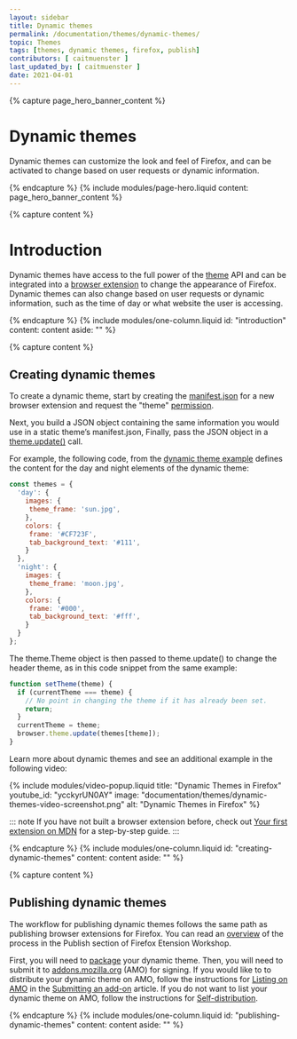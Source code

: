 ```yaml
---
layout: sidebar
title: Dynamic themes
permalink: /documentation/themes/dynamic-themes/
topic: Themes
tags: [themes, dynamic themes, firefox, publish]
contributors: [ caitmuenster ]
last_updated_by: [ caitmuenster ]
date: 2021-04-01 
---
```


<!-- Page Hero Banner -->

{% capture page_hero_banner_content %}

# Dynamic themes
Dynamic themes can customize the look and feel of Firefox, and can be activated to change based on user requests or dynamic information. 

{% endcapture %}
{% include modules/page-hero.liquid
    content: page_hero_banner_content
%}

<!-- End Page Hero Banner -->

<!-- Single Column Body Module -->

{% capture content %}

# Introduction
Dynamic themes have access to the full power of the [theme](https://developer.mozilla.org/docs/Mozilla/Add-ons/WebExtensions/API/theme) API and can be integrated into a [browser extension](https://developer.mozilla.org/docs/Mozilla/Add-ons/WebExtensions/What_are_WebExtensions) to change the appearance of Firefox. Dynamic themes can also change based on user requests or dynamic information, such as the time of day or what website the user is accessing.

{% endcapture %}
{% include modules/one-column.liquid
  id: "introduction"
  content: content
  aside: ""
%}

<!-- END: Content with Table of Contents -->

<!-- Single Column Body Module -->

{% capture content %}

## Creating dynamic themes

To create a dynamic theme, start by creating the [manifest.json]((https://developer.mozilla.org/docs/Mozilla/Add-ons/WebExtensions/manifest.json)) for a new browser extension and request the  "theme" [permission](https://developer.mozilla.org/docs/Mozilla/Add-ons/WebExtensions/manifest.json/permissions).

 Next, you build a JSON object containing the same information you would use in a static theme’s manifest.json, Finally, pass the JSON object in a [theme.update()](https://developer.mozilla.org/docs/Mozilla/Add-ons/WebExtensions/API/theme/update) call.

For example, the following code, from the [dynamic theme example](https://github.com/mdn/webextensions-examples/tree/master/dynamic-theme) defines the content for the day and night elements of the dynamic theme:

 <!-- Syntax Highlighting -->

```js
const themes = {
  'day': {
    images: {
     theme_frame: 'sun.jpg',
    },
    colors: {
     frame: '#CF723F',
     tab_background_text: '#111',
    }
  },
  'night': {
    images: {
     theme_frame: 'moon.jpg',
    },
    colors: {
     frame: '#000',
     tab_background_text: '#fff',
    }
  }
};
```
<!-- END: Syntax Highlighting -->

The theme.Theme object is then passed to theme.update() to change the header theme, as in this code snippet from the same example:

```js
function setTheme(theme) {
  if (currentTheme === theme) {
    // No point in changing the theme if it has already been set.
    return;
  }
  currentTheme = theme;
  browser.theme.update(themes[theme]);
}
```

Learn more about dynamic themes and see an additional example in the following video:

<!-- Video Popup Thumbnail -->

{% include modules/video-popup.liquid
	title: "Dynamic Themes in Firefox"
	youtube_id: "ycckyrUN0AY"
	image: "documentation/themes/dynamic-themes-video-screenshot.png"
	alt: "Dynamic Themes in Firefox"
%}

<!-- END: Video Popup Thumbnail -->

::: note
If you have not built a browser extension before, check out [Your first extension on MDN](https://developer.mozilla.org/docs/Mozilla/Add-ons/WebExtensions/Your_first_WebExtension) for a step-by-step guide.
:::

{% endcapture %}
{% include modules/one-column.liquid
  id: "creating-dynamic-themes"
  content: content
  aside: ""
%}

<!-- END: Single Column Body Module -->

<!-- Single Column Body Module -->

{% capture content %}

## Publishing dynamic themes 

The workflow for publishing dynamic themes follows the same path as publishing browser extensions for Firefox. You can read an [overview](/documentation/publish/) of the process in the Publish section of Firefox Etension Workshop. 

First, you will need to [package](/documentation/publish/package-your-extension/) your dynamic theme. Then, you will need to submit it to [addons.mozilla.org](https://addons.mozilla.org?utm_source=extensionworkshop.com&utm_medium=referral&utm_content=dynamic-themes) (AMO) for signing. If you would like to to distribute your dynamic theme on AMO, follow the instructions for [Listing on AMO](/documentation/publish/submitting-an-add-on/#listing-on-amo) in the [Submitting an add-on](/documentation/publish/submitting-an-add-on/) article. If you do not want to list your dynamic theme on AMO, follow the instructions for [Self-distribution](https://extensionworkshop.com/documentation/publish/submitting-an-add-on/#self-distribution). 

{% endcapture %}
{% include modules/one-column.liquid
  id: "publishing-dynamic-themes"
  content: content
  aside: ""
%}

<!-- END: Single Column Body Module -->

